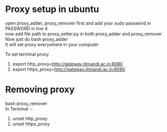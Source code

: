 # Proxy setup in ubuntu

open proxy_adder, proxy_remover first and add your sudo password in PASSWORD in line 4 <br>
now add file path to proxy_setter.py in both proxy_adder and proxy_remover <br>
Now just do bash proxy_adder <br>
It will set proxy everywhere in your computer

To set terminal proxy <br>
1) export http_proxy=http://gateway.iitmandi.ac.in:8080 <br>
2) export https_proxy=http://gateway.iitmandi.ac.in:8080 <br>




# Removing proxy 
bash proxy_remover <br>
In Terminal -: <br>
1) unset http_proxy <br>
2) unset https_proxy <br>
